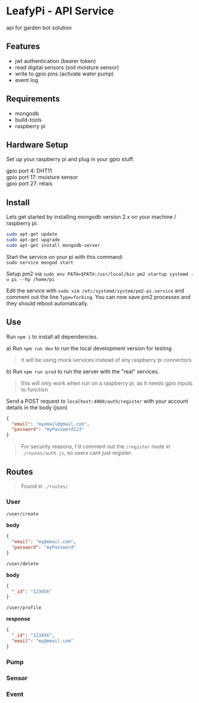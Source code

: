 # LeafyPi - API Service

api for garden bot solution

## Features

- jwt authentication (bearer token)
- read digital sensors (soil moisture sensor)
- write to gpio pins (activate water pump)
- event log

## Requirements

- mongodb
- build-tools
- raspberry pi

## Hardware Setup

Set up your raspberry pi and plug in your gpio stuff.

gpio port 4: DHT11  
gpio port 17: moisture sensor  
gpio port 27: relais

## Install

Lets get started by installing mongodb version 2.x on your machine / raspberry pi.

```bash
sudo apt-get update
sudo apt-get upgrade
sudo apt-get install mongodb-server
```

Start the service on your pi with this command:  
`sudo service mongod start`

Setup pm2 via `sudo env PATH=$PATH:/usr/local/bin pm2 startup systemd -u pi --hp /home/pi`

Edit the service with `sudo vim /etc/systemd/system/pm2-pi.service` and comment out the line `Type=forking`. You can now save pm2 processes and they should reboot automatically.

## Use

Run `npm i` to install all dependencies.

a) Run `npm run dev` to run the local development version for testing

> it will be using mock services instead of any raspberry pi connectors

b) Run `npm run prod` to run the server with the "real" services.

> this will only work when run on a raspberry pi, as it needs gpio inputs to function

Send a POST request to `localhost:4000/auth/register` with your account details in the body (json)

```json
{
  "email": "myemail@gmail.com",
  "password": "myPassword123"
}
```

> For security reasons, I'd comment out the `/register` route in `./routes/auth.js`, so users cant just register.

## Routes

> Found in `./routes/`

### User

`/user/create`

**body**

```json
{
  "email": "my@email.com",
  "password": "myPassword"
}
```

`/user/delete`

**body**

```json
{
  "_id": "123456"
}
```

`/user/profile`

**response**

```json
{
  "_id": "123456",
  "email": "my@email.com"
}
```

### Pump

### Sensor

### Event
